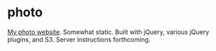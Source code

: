 # photo
[My photo website](http://christopher.su/photo/). Somewhat static. Built with jQuery, various jQuery plugins, and S3. Server instructions forthcoming.

